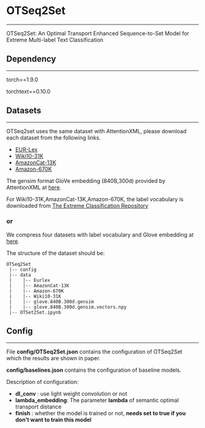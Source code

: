 # OTSeq2Set

---

OTSeq2Set: An Optimal Transport Enhanced Sequence-to-Set Model for Extreme Multi-label Text Classification



## Dependency

---

torch==1.9.0 

torchtext==0.10.0 



## Datasets

---



OTSeq2set uses the same dataset with AttentionXML, please download each dataset from the following links.

* [EUR-Lex](https://drive.google.com/open?id=1iPGbr5-z2LogtMFG1rwwekV_aTubvAb2)
* [Wiki10-31K](https://drive.google.com/open?id=1Tv4MHQzDWTUC9hRFihRhG8_jt1h0VhnR)
* [AmazonCat-13K](https://drive.google.com/open?id=1VwHAbri6y6oh8lkpZ6sSY_b1FRNnCLFL)
* [Amazon-670K](https://drive.google.com/open?id=1Xd4BPFy1RPmE7MEXMu77E2_xWOhR1pHW)

The gensim format GloVe embedding (840B,300d) provided by AttentionXML at [here](https://drive.google.com/file/d/10w_HuLklGc8GA_FtUSdnHT8Yo1mxYziP/view?usp=sharing).

For Wiki10-31K,AmazonCat-13K,Amazon-670K, the label vocabulary is downloaded from [The Extreme Classification Repository](http://manikvarma.org/downloads/XC/XMLRepository.html#provenance)

### or

We compress four datasets with label vocabulary and Glove embedding at [here](https://drive.google.com/file/d/1CH2C4dFyx6MEhOr5pezDpsRZNqJglPT9/view?usp=sharing).

The structure of the dataset should be:

```
OTSeq2Set
 |-- config
 |-- data                          
 |    |-- Eurlex              
 |    |-- AmazonCat-13K
 |    |-- Amazon-670K
 |    |-- Wiki10-31K       
 |    |-- glove.840B.300d.gensim
 |    |-- glove.840B.300d.gensim.vectors.npy
 |-- OTSet2Set.ipynb       
```



## Config

---

File **config/OTSeq2Set.json** contains the configuration of OTSeq2Set which the results are shown in paper.

**config/baselines.json** contains the configuration of baseline models.

Description of configuration:

* **dl_conv** : use light weight convolution or not
* **lambda_embedding**: The parameter  **lambda** of semantic optimal transport distance
* **finish** :  whether the model is trained or not, **needs set to true if you don't want to train this model**

